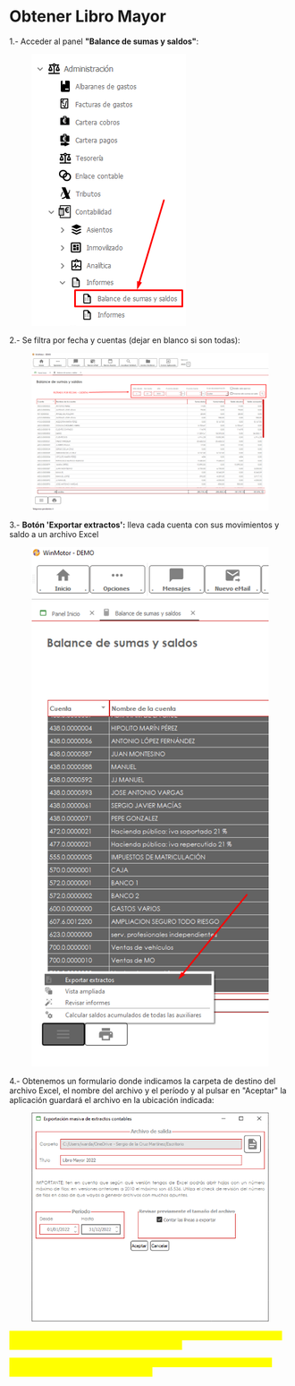 # Obtener Libro Mayor

1.- Acceder al panel **"Balance de sumas y saldos"**:

<figure><img src="../../.gitbook/assets/imagen (46).png" alt=""><figcaption></figcaption></figure>

2.- Se filtra por fecha y cuentas (dejar en blanco si son todas):

<figure><img src="../../.gitbook/assets/imagen (1) (12).png" alt=""><figcaption></figcaption></figure>

3.- **Botón 'Exportar extractos':** lleva cada cuenta con sus movimientos y saldo a un archivo Excel

<figure><img src="../../.gitbook/assets/imagen (36).png" alt=""><figcaption></figcaption></figure>

4.- Obtenemos un formulario donde indicamos la carpeta de destino del archivo Excel, el nombre del archivo y el período y al pulsar en "Aceptar" la aplicación guardará el archivo en la ubicación indicada:

<figure><img src="../../.gitbook/assets/imagen (119).png" alt=""><figcaption></figcaption></figure>

<mark style="color:yellow;">**\*\*\* Es fundamental seleccionar todas las líneas en el panel del balance. Solo exportará las que tengas seleccionadas.**</mark>

<mark style="color:yellow;">**\*\*\* Revisar versión de Excel ya que en versiones anteriores a 2010 el límite de líneas a exportar son 65536.**</mark>
